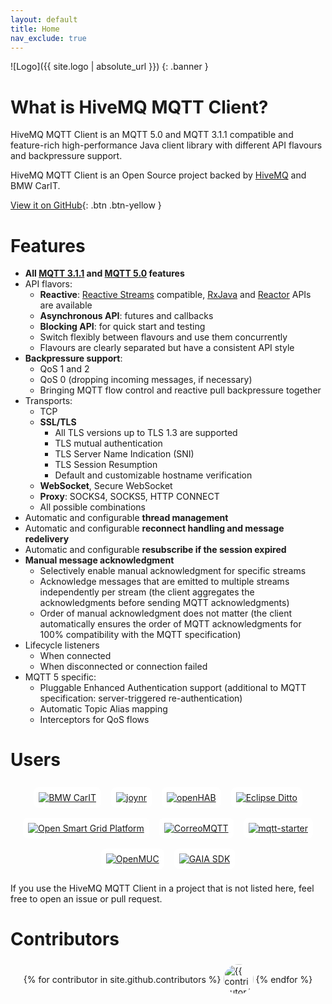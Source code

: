 ```yaml
---
layout: default
title: Home
nav_exclude: true
---
```


![Logo]({{ site.logo | absolute_url }})
{: .banner }


# What is HiveMQ MQTT Client?

HiveMQ MQTT Client is an MQTT 5.0 and MQTT 3.1.1 compatible and feature-rich high-performance Java client library with 
different API flavours and backpressure support.

HiveMQ MQTT Client is an Open Source project backed by [HiveMQ](https://www.hivemq.com/) and BMW CarIT.

[View it on GitHub](https://github.com/hivemq/hivemq-mqtt-client){: .btn .btn-yellow }


# Features

- **All [MQTT 3.1.1](http://docs.oasis-open.org/mqtt/mqtt/v3.1.1/errata01/os/mqtt-v3.1.1-errata01-os-complete.html) and 
  [MQTT 5.0](https://docs.oasis-open.org/mqtt/mqtt/v5.0/os/mqtt-v5.0-os.html) features**
- API flavors:
  - **Reactive**: [Reactive Streams](https://www.reactive-streams.org/) compatible, 
    [RxJava](https://github.com/ReactiveX/RxJava) and
    [Reactor](https://github.com/reactor/reactor-core) APIs are available
  - **Asynchronous API**: futures and callbacks
  - **Blocking API**: for quick start and testing
  - Switch flexibly between flavours and use them concurrently
  - Flavours are clearly separated but have a consistent API style
- **Backpressure support**:
  - QoS 1 and 2
  - QoS 0 (dropping incoming messages, if necessary)
  - Bringing MQTT flow control and reactive pull backpressure together
- Transports:
  - TCP
  - **SSL/TLS**
    - All TLS versions up to TLS 1.3 are supported
    - TLS mutual authentication
    - TLS Server Name Indication (SNI)
    - TLS Session Resumption
    - Default and customizable hostname verification
  - **WebSocket**, Secure WebSocket
  - **Proxy**: SOCKS4, SOCKS5, HTTP CONNECT
  - All possible combinations
- Automatic and configurable **thread management**
- Automatic and configurable **reconnect handling and message redelivery**
- Automatic and configurable **resubscribe if the session expired**
- **Manual message acknowledgment**
  - Selectively enable manual acknowledgment for specific streams
  - Acknowledge messages that are emitted to multiple streams independently per stream
    (the client aggregates the acknowledgments before sending MQTT acknowledgments)
  - Order of manual acknowledgment does not matter
    (the client automatically ensures the order of MQTT acknowledgments for 100% compatibility with the MQTT specification)
- Lifecycle listeners
  - When connected
  - When disconnected or connection failed
- MQTT 5 specific:
  - Pluggable Enhanced Authentication support (additional to MQTT specification: server-triggered re-authentication)
  - Automatic Topic Alias mapping
  - Interceptors for QoS flows


# Users

<style>
.users {
  display: flex;
  flex-wrap: wrap;
  justify-content: center;
  align-items: center;
}

.user-link {
  padding: 0.5rem;
}

.user-img {
  display: block;
  max-height: 6rem;
  padding: 0.5rem;
  border-radius: 0.5rem;
  background-color: white;
  transition: transform 200ms ease;
}

.user-link:hover {
  overflow: visible;
}

.user-link:hover .user-img {
  transform: scale(1.05);
}
</style>

<div class="users">

  <a href="https://github.com/bmwcarit" class="user-link">
    <img src="https://upload.wikimedia.org/wikipedia/commons/thumb/4/44/BMW.svg/300px-BMW.svg.png" alt="BMW CarIT" class="user-img"/>
  </a>

  <a href="https://github.com/bmwcarit/joynr" class="user-link">
    <img src="https://github.com/bmwcarit/joynr/raw/master/graphics/joynr-logo.png" alt="joynr" class="user-img"/>
  </a>

  <a href="https://www.openhab.org/" class="user-link">
    <img src="https://www.openhab.org/openhab-logo.png" alt="openHAB" class="user-img"/>
  </a>

  <a href="https://github.com/eclipse/ditto" class="user-link">
    <img src="https://eclipse.org/ditto/images/ditto.svg" alt="Eclipse Ditto" class="user-img"/>
  </a>

  <a href="https://github.com/OSGP/open-smart-grid-platform" class="user-link">
    <img src="https://avatars3.githubusercontent.com/u/11352045?s=200&v=4" alt="Open Smart Grid Platform" class="user-img"/>
  </a>

  <a href="https://github.com/EXXETA/correomqtt" class="user-link">
    <img src="https://raw.githubusercontent.com/EXXETA/correomqtt/develop/icon/ico/Icon_128x128.png" alt="CorreoMQTT" class="user-img"/>
  </a>

  <a href="https://github.com/SmartsquareGmbH/mqtt-starter" class="user-link">
    <img src="https://avatars.githubusercontent.com/u/32634858?s=200&v=4" alt="mqtt-starter" class="user-img"/>
  </a>

  <a href="https://www.openmuc.org/" class="user-link">
    <img src="https://avatars.githubusercontent.com/u/16953511?s=200&v=4" alt="OpenMUC" class="user-img"/>
  </a>

  <a href="https://github.com/leftshiftone/gaia-sdk" class="user-link">
    <img src="https://avatars.githubusercontent.com/u/20456341?s=200&v=4" alt="GAIA SDK" class="user-img"/>
  </a>

</div>

If you use the HiveMQ MQTT Client in a project that is not listed here, feel free to open an issue or pull request.


# Contributors

<style>
.contributors {
  display: flex;
  flex-wrap: wrap;
  justify-content: center;
  align-items: center;
}

.contributor-link {
  padding: 0.25rem;
}

.contributor-img {
  display: block;
  height: 3rem;
  width: 3rem;
  border-radius: 50%;
  transition: transform 200ms ease;
}

.contributor-link:hover {
  overflow: visible;
}

.contributor-link:hover .contributor-img {
  transform: scale(1.1);
}
</style>

<div class="contributors">
{% for contributor in site.github.contributors %}
  <a href="{{ contributor.html_url }}" class="contributor-link">
    <img src="{{ contributor.avatar_url }}" alt="{{ contributor.login }}" class="contributor-img"/>
  </a>
{% endfor %}
</div>

